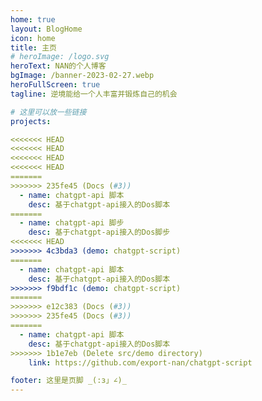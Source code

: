 ```yaml
---
home: true
layout: BlogHome
icon: home
title: 主页
# heroImage: /logo.svg
heroText: NAN的个人博客
bgImage: /banner-2023-02-27.webp
heroFullScreen: true
tagline: 逆境能给一个人丰富并锻炼自己的机会

# 这里可以放一些链接
projects:

<<<<<<< HEAD
<<<<<<< HEAD
<<<<<<< HEAD
<<<<<<< HEAD
=======
>>>>>>> 235fe45 (Docs (#3))
  - name: chatgpt-api 脚本
    desc: 基于chatgpt-api接入的Dos脚本
=======
  - name: chatgpt-api 脚步
    desc: 基于chatgpt-api接入的Dos脚步
<<<<<<< HEAD
>>>>>>> 4c3bda3 (demo: chatgpt-script)
=======
  - name: chatgpt-api 脚本
    desc: 基于chatgpt-api接入的Dos脚本
>>>>>>> f9bdf1c (demo: chatgpt-script)
=======
>>>>>>> e12c383 (Docs (#3))
>>>>>>> 235fe45 (Docs (#3))
=======
  - name: chatgpt-api 脚本
    desc: 基于chatgpt-api接入的Dos脚本
>>>>>>> 1b1e7eb (Delete src/demo directory)
    link: https://github.com/export-nan/chatgpt-script

footer: 这里是页脚 _(:з」∠)_
---
```


<!-- 这是一个博客主页的案例。

要使用此布局，你应该在页面前端设置 `layout: BlogHome` 和 `home: true`。

相关配置文档请见 [博客主页](https://theme-hope.vuejs.press/zh/guide/blog/home/)。 -->

